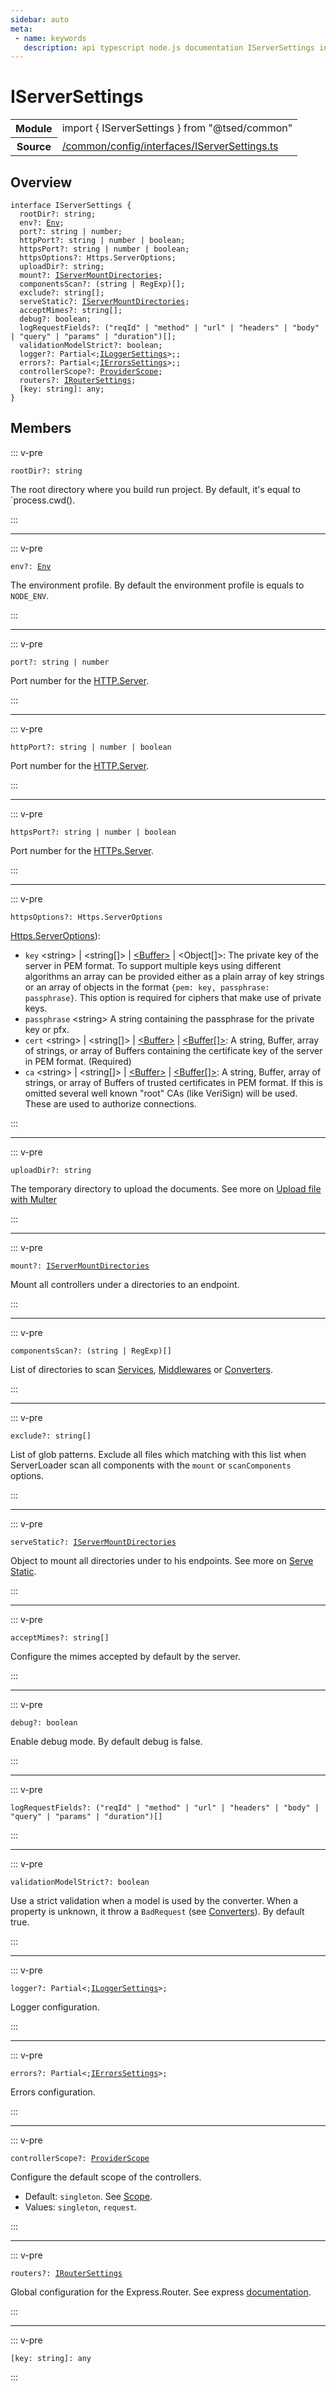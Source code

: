 ```yaml
---
sidebar: auto
meta:
 - name: keywords
   description: api typescript node.js documentation IServerSettings interface
---
```

# IServerSettings <Badge text="Interface" type="interface"/>
<!-- Summary -->
<section class="symbol-info"><table class="is-full-width"><tbody><tr><th>Module</th><td><div class="lang-typescript"><span class="token keyword">import</span> { IServerSettings }&nbsp;<span class="token keyword">from</span>&nbsp;<span class="token string">"@tsed/common"</span></div></td></tr><tr><th>Source</th><td><a href="https://github.com/Romakita/ts-express-decorators/blob/v4.30.1/src//common/config/interfaces/IServerSettings.ts#L0-L0">/common/config/interfaces/IServerSettings.ts</a></td></tr></tbody></table></section>

<!-- Overview -->
## Overview


<pre><code class="typescript-lang "><span class="token keyword">interface</span> IServerSettings <span class="token punctuation">{</span>
  rootDir?<span class="token punctuation">:</span> <span class="token keyword">string</span><span class="token punctuation">;</span>
  env?<span class="token punctuation">:</span> <a href="/api/core/interfaces/Env.html"><span class="token">Env</span></a><span class="token punctuation">;</span>
  port?<span class="token punctuation">:</span> <span class="token keyword">string</span> | <span class="token keyword">number</span><span class="token punctuation">;</span>
  httpPort?<span class="token punctuation">:</span> <span class="token keyword">string</span> | <span class="token keyword">number</span> | <span class="token keyword">boolean</span><span class="token punctuation">;</span>
  httpsPort?<span class="token punctuation">:</span> <span class="token keyword">string</span> | <span class="token keyword">number</span> | <span class="token keyword">boolean</span><span class="token punctuation">;</span>
  httpsOptions?<span class="token punctuation">:</span> Https.ServerOptions<span class="token punctuation">;</span>
  uploadDir?<span class="token punctuation">:</span> <span class="token keyword">string</span><span class="token punctuation">;</span>
  mount?<span class="token punctuation">:</span> <a href="/api/common/config/interfaces/IServerMountDirectories.html"><span class="token">IServerMountDirectories</span></a><span class="token punctuation">;</span>
  componentsScan?<span class="token punctuation">:</span> <span class="token punctuation">(</span><span class="token keyword">string</span> | RegExp<span class="token punctuation">)</span><span class="token punctuation">[</span><span class="token punctuation">]</span><span class="token punctuation">;</span>
  exclude?<span class="token punctuation">:</span> <span class="token keyword">string</span><span class="token punctuation">[</span><span class="token punctuation">]</span><span class="token punctuation">;</span>
  serveStatic?<span class="token punctuation">:</span> <a href="/api/common/config/interfaces/IServerMountDirectories.html"><span class="token">IServerMountDirectories</span></a><span class="token punctuation">;</span>
  acceptMimes?<span class="token punctuation">:</span> <span class="token keyword">string</span><span class="token punctuation">[</span><span class="token punctuation">]</span><span class="token punctuation">;</span>
  debug?<span class="token punctuation">:</span> <span class="token keyword">boolean</span><span class="token punctuation">;</span>
  logRequestFields?<span class="token punctuation">:</span> <span class="token punctuation">(</span>"reqId" | "method" | "url" | "headers" | "body" | "query" | "params" | "duration"<span class="token punctuation">)</span><span class="token punctuation">[</span><span class="token punctuation">]</span><span class="token punctuation">;</span>
  validationModelStrict?<span class="token punctuation">:</span> <span class="token keyword">boolean</span><span class="token punctuation">;</span>
  logger?<span class="token punctuation">:</span> Partial&lt<span class="token punctuation">;</span><a href="/api/common/config/interfaces/ILoggerSettings.html"><span class="token">ILoggerSettings</span></a>&gt<span class="token punctuation">;</span><span class="token punctuation">;</span>
  errors?<span class="token punctuation">:</span> Partial&lt<span class="token punctuation">;</span><a href="/api/common/config/interfaces/IErrorsSettings.html"><span class="token">IErrorsSettings</span></a>&gt<span class="token punctuation">;</span><span class="token punctuation">;</span>
  controllerScope?<span class="token punctuation">:</span> <a href="/api/common/di/interfaces/ProviderScope.html"><span class="token">ProviderScope</span></a><span class="token punctuation">;</span>
  routers?<span class="token punctuation">:</span> <a href="/api/common/config/interfaces/IRouterSettings.html"><span class="token">IRouterSettings</span></a><span class="token punctuation">;</span>
  <span class="token punctuation">[</span>key<span class="token punctuation">:</span> <span class="token keyword">string</span><span class="token punctuation">]</span><span class="token punctuation">:</span> <span class="token keyword">any</span><span class="token punctuation">;</span>
<span class="token punctuation">}</span></code></pre>



<!-- Members -->




## Members


::: v-pre

<div class="method-overview">
<pre><code class="typescript-lang ">rootDir?<span class="token punctuation">:</span> <span class="token keyword">string</span></code></pre>

</div>



The root directory where you build run project. By default, it's equal to `process.cwd().



:::



***



::: v-pre

<div class="method-overview">
<pre><code class="typescript-lang ">env?<span class="token punctuation">:</span> <a href="/api/core/interfaces/Env.html"><span class="token">Env</span></a></code></pre>

</div>



The environment profile. By default the environment profile is equals to `NODE_ENV`.



:::



***



::: v-pre

<div class="method-overview">
<pre><code class="typescript-lang ">port?<span class="token punctuation">:</span> <span class="token keyword">string</span> | <span class="token keyword">number</span></code></pre>

</div>



Port number for the [HTTP.Server](https://nodejs.org/api/http.html#http_class_http_server).



:::



***



::: v-pre

<div class="method-overview">
<pre><code class="typescript-lang ">httpPort?<span class="token punctuation">:</span> <span class="token keyword">string</span> | <span class="token keyword">number</span> | <span class="token keyword">boolean</span></code></pre>

</div>



Port number for the [HTTP.Server](https://nodejs.org/api/http.html#http_class_http_server).



:::



***



::: v-pre

<div class="method-overview">
<pre><code class="typescript-lang ">httpsPort?<span class="token punctuation">:</span> <span class="token keyword">string</span> | <span class="token keyword">number</span> | <span class="token keyword">boolean</span></code></pre>

</div>



Port number for the [HTTPs.Server](https://nodejs.org/api/https.html#https_class_https_server).



:::



***



::: v-pre

<div class="method-overview">
<pre><code class="typescript-lang ">httpsOptions?<span class="token punctuation">:</span> Https.ServerOptions</code></pre>

</div>



[Https.ServerOptions](https://nodejs.org/api/tls.html#tls_tls_createserver_options_secureconnectionlistener)):
- `key` &lt;string&gt; | &lt;string[]&gt; | [&lt;Buffer&gt;](https://nodejs.org/api/buffer.html#buffer_class_buffer) | &lt;Object[]&gt;: The private key of the server in PEM format. To support multiple keys using different algorithms an array can be provided either as a plain array of key strings or an array of objects in the format `{pem: key, passphrase: passphrase}`. This option is required for ciphers that make use of private keys.
- `passphrase` &lt;string&gt; A string containing the passphrase for the private key or pfx.
- `cert` &lt;string&gt; | &lt;string[]&gt; | [&lt;Buffer&gt;](https://nodejs.org/api/buffer.html#buffer_class_buffer) | [&lt;Buffer[]&gt;](https://nodejs.org/api/buffer.html#buffer_class_buffer): A string, Buffer, array of strings, or array of Buffers containing the certificate key of the server in PEM format. (Required)
- `ca` &lt;string&gt; | &lt;string[]&gt; | [&lt;Buffer&gt;](https://nodejs.org/api/buffer.html#buffer_class_buffer) | [&lt;Buffer[]&gt;](https://nodejs.org/api/buffer.html#buffer_class_buffer): A string, Buffer, array of strings, or array of Buffers of trusted certificates in PEM format. If this is omitted several well known "root" CAs (like VeriSign) will be used. These are used to authorize connections.



:::



***



::: v-pre

<div class="method-overview">
<pre><code class="typescript-lang ">uploadDir?<span class="token punctuation">:</span> <span class="token keyword">string</span></code></pre>

</div>



The temporary directory to upload the documents. See more on [Upload file with Multer](/tutorials/multer.md)



:::



***



::: v-pre

<div class="method-overview">
<pre><code class="typescript-lang ">mount?<span class="token punctuation">:</span> <a href="/api/common/config/interfaces/IServerMountDirectories.html"><span class="token">IServerMountDirectories</span></a></code></pre>

</div>



Mount all controllers under a directories to an endpoint.



:::



***



::: v-pre

<div class="method-overview">
<pre><code class="typescript-lang ">componentsScan?<span class="token punctuation">:</span> <span class="token punctuation">(</span><span class="token keyword">string</span> | RegExp<span class="token punctuation">)</span><span class="token punctuation">[</span><span class="token punctuation">]</span></code></pre>

</div>



List of directories to scan [Services](/docs/services.md), [Middlewares](/docs/middlewares.md) or [Converters](/docs/converters.md).



:::



***



::: v-pre

<div class="method-overview">
<pre><code class="typescript-lang ">exclude?<span class="token punctuation">:</span> <span class="token keyword">string</span><span class="token punctuation">[</span><span class="token punctuation">]</span></code></pre>

</div>



List of glob patterns. Exclude all files which matching with this list when ServerLoader scan all components with the `mount` or `scanComponents` options.



:::



***



::: v-pre

<div class="method-overview">
<pre><code class="typescript-lang ">serveStatic?<span class="token punctuation">:</span> <a href="/api/common/config/interfaces/IServerMountDirectories.html"><span class="token">IServerMountDirectories</span></a></code></pre>

</div>



Object to mount all directories under to his endpoints. See more on [Serve Static](/tutorials/serve-static-files.md).



:::



***



::: v-pre

<div class="method-overview">
<pre><code class="typescript-lang ">acceptMimes?<span class="token punctuation">:</span> <span class="token keyword">string</span><span class="token punctuation">[</span><span class="token punctuation">]</span></code></pre>

</div>



Configure the mimes accepted by default by the server.



:::



***



::: v-pre

<div class="method-overview">
<pre><code class="typescript-lang ">debug?<span class="token punctuation">:</span> <span class="token keyword">boolean</span></code></pre>

</div>



Enable debug mode. By default debug is false.



:::



***



::: v-pre

<div class="method-overview">
<pre><code class="typescript-lang deprecated ">logRequestFields?<span class="token punctuation">:</span> <span class="token punctuation">(</span>"reqId" | "method" | "url" | "headers" | "body" | "query" | "params" | "duration"<span class="token punctuation">)</span><span class="token punctuation">[</span><span class="token punctuation">]</span></code></pre>

</div>



:::



***



::: v-pre

<div class="method-overview">
<pre><code class="typescript-lang ">validationModelStrict?<span class="token punctuation">:</span> <span class="token keyword">boolean</span></code></pre>

</div>



Use a strict validation when a model is used by the converter.
When a property is unknown, it throw a `BadRequest` (see [Converters](/docs/converters.md)).
By default true.



:::



***



::: v-pre

<div class="method-overview">
<pre><code class="typescript-lang ">logger?<span class="token punctuation">:</span> Partial&lt<span class="token punctuation">;</span><a href="/api/common/config/interfaces/ILoggerSettings.html"><span class="token">ILoggerSettings</span></a>&gt<span class="token punctuation">;</span></code></pre>

</div>



Logger configuration.



:::



***



::: v-pre

<div class="method-overview">
<pre><code class="typescript-lang ">errors?<span class="token punctuation">:</span> Partial&lt<span class="token punctuation">;</span><a href="/api/common/config/interfaces/IErrorsSettings.html"><span class="token">IErrorsSettings</span></a>&gt<span class="token punctuation">;</span></code></pre>

</div>



Errors configuration.



:::



***



::: v-pre

<div class="method-overview">
<pre><code class="typescript-lang ">controllerScope?<span class="token punctuation">:</span> <a href="/api/common/di/interfaces/ProviderScope.html"><span class="token">ProviderScope</span></a></code></pre>

</div>



Configure the default scope of the controllers.

- Default: `singleton`. See [Scope](/docs/scope.md).
- Values: `singleton`, `request`.



:::



***



::: v-pre

<div class="method-overview">
<pre><code class="typescript-lang ">routers?<span class="token punctuation">:</span> <a href="/api/common/config/interfaces/IRouterSettings.html"><span class="token">IRouterSettings</span></a></code></pre>

</div>



Global configuration for the Express.Router. See express [documentation](http://expressjs.com/en/api.html#express.router).



:::



***



::: v-pre

<div class="method-overview">
<pre><code class="typescript-lang "><span class="token punctuation">[</span>key<span class="token punctuation">:</span> <span class="token keyword">string</span><span class="token punctuation">]</span><span class="token punctuation">:</span> <span class="token keyword">any</span></code></pre>

</div>



:::